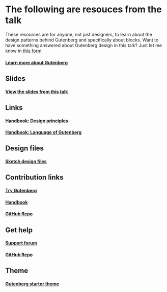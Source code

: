 # The following are resouces from the talk

These resources are for anyone, not just designers, to learn about the design patterns behind Gutenberg and specifically about blocks. Want to have something answered about Gutenberg design in this talk? Just let me know in [this form](https://goo.gl/forms/lUSzfGHUUdAlOSTH3)

#### [Learn more about Gutenberg](https://wordpress.org/gutenberg/)

## Slides

#### [View the slides from this talk](https://github.com/karmatosed/talk-gutenberg-anatomyofablock/blob/master/anatomyofablock.pdf)

## Links

#### [Handbook: Design principles](https://wordpress.org/gutenberg/handbook/reference/design-principles/)
#### [Handbook: Language of Gutenberg](https://wordpress.org/gutenberg/handbook/language/)

## Design files

#### [Sketch design files](https://cloudup.com/c8Rbgsgg3nq)

## Contribution links

#### [Try Gutenberg](http://wordpress.org/plugins/gutenberg) 
#### [Handbook](https://wordpress.org/gutenberg/handbook/)
#### [GitHub Repo](https://github.com/wordpress/gutenbreg/)

## Get help

#### [Support forum](https://wordpress.org/support/plugin/gutenberg)
#### [GitHub Repo](https://github.com/WordPress/gutenberg/issues/new)

## Theme

#### [Gutenberg starter theme](https://github.com/WordPress/gutenberg-starter-theme)
